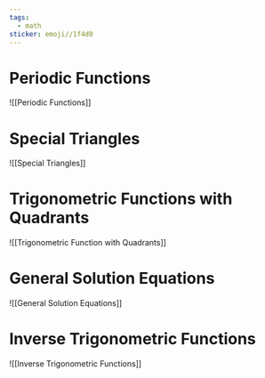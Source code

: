 ```yaml
---
tags:
  - math
sticker: emoji//1f4d0
---
```

# Periodic Functions
![[Periodic Functions]]
# Special Triangles
![[Special Triangles]]
# Trigonometric Functions with Quadrants
![[Trigonometric Function with Quadrants]]
# General Solution Equations
![[General Solution Equations]]
# Inverse Trigonometric Functions
![[Inverse Trigonometric Functions]]